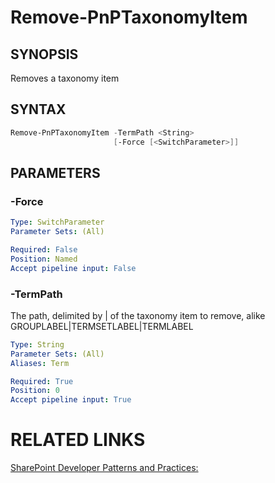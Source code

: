 # Remove-PnPTaxonomyItem

## SYNOPSIS
Removes a taxonomy item

## SYNTAX 

```powershell
Remove-PnPTaxonomyItem -TermPath <String>
                       [-Force [<SwitchParameter>]]
```

## PARAMETERS

### -Force


```yaml
Type: SwitchParameter
Parameter Sets: (All)

Required: False
Position: Named
Accept pipeline input: False
```

### -TermPath
The path, delimited by | of the taxonomy item to remove, alike GROUPLABEL|TERMSETLABEL|TERMLABEL

```yaml
Type: String
Parameter Sets: (All)
Aliases: Term

Required: True
Position: 0
Accept pipeline input: True
```

# RELATED LINKS

[SharePoint Developer Patterns and Practices:](http://aka.ms/sppnp)